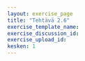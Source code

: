 ```yaml
---
layout: exercise_page
title: "Tehtävä 2.6"
exercise_template_name: 
exercise_discussion_id: 
exercise_upload_id: 
kesken: 1
---
```

